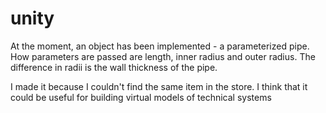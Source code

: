 # unity

At the moment, an object has been implemented - a parameterized pipe. How parameters are passed are length, inner radius and outer radius. The difference in radii is the wall thickness of the pipe.

I made it because I couldn't find the same item in the store. I think that it could be useful for building virtual models of technical systems
